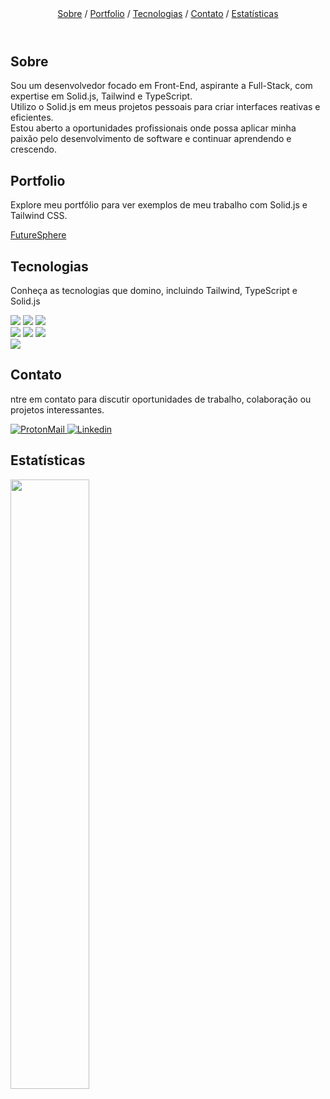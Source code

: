 <header>
  <nav>
    <a href="#sobre">Sobre</a> /
    <a href="#portfolio">Portfolio</a> /
    <a href="#tecnologias">Tecnologias</a> /
    <a href="#contato">Contato</a> /
    <a href="#estatísticas">Estatísticas</a>
  </nav>
</header>
<main>
  <section>
    <h2>Sobre</h2>
    <p>Sou um desenvolvedor focado em Front-End, aspirante a Full-Stack, com expertise em Solid.js, Tailwind e TypeScript.
    <br>Utilizo o Solid.js em meus projetos pessoais para criar interfaces reativas e eficientes.
    <br>Estou aberto a oportunidades profissionais onde possa aplicar minha paixão pelo desenvolvimento de software e continuar aprendendo e crescendo.</p>
  </section>
  <section>
    <h2>Portfolio</h2>
    <p>Explore meu portfólio para ver exemplos de meu trabalho com Solid.js e Tailwind CSS.</p>
    <a href="https://futuresphere.vercel.app/" target="_blank">FutureSphere</a>
  </section>
  <section>
    <h2>Tecnologias</h2>
    <p>Conheça as tecnologias que domino, incluindo Tailwind, TypeScript e Solid.js</p>
    <img src="https://img.shields.io/badge/HTML5-E34F26?style=for-the-badge&logo=html5&logoColor=white">
    <img src="https://img.shields.io/badge/CSS3-1572B6?style=for-the-badge&logo=css3&logoColor=white">
    <img src="https://img.shields.io/badge/JavaScript-323330?style=for-the-badge&logo=javascript&logoColor=F7DF1E">
    <br>
    <img src="https://img.shields.io/badge/Tailwind_CSS-38B2AC?style=for-the-badge&logo=tailwind-css&logoColor=white">
    <img src="https://img.shields.io/badge/TypeScript-007ACC?style=for-the-badge&logo=typescript&logoColor=white">
    <img src="https://img.shields.io/badge/Solid%20JS-2C4F7C?style=for-the-badge&logo=solid&logoColor=white">
    <br>
    <img src="https://img.shields.io/badge/GIT-E44C30?style=for-the-badge&logo=git&logoColor=white">
  </section>
</main>
<footer>
  <section>
    <h2>Contato</h2>
    <p>ntre em contato para discutir oportunidades de trabalho, colaboração ou projetos interessantes.</p>
    <a href="mailto:pattuzzo@pm.me?subject=Contato&body=%20%0D%20%0DContato%20do%20GitHub">
      <img title="ProtonMail" alt="ProtonMail" src="https://img.shields.io/badge/ProtonMail-8B89CC?style=for-the-badge&logo=protonmail&logoColor=white">
    </a>
    <a href="https://www.linkedin.com/in/pattuzzo">
      <img title="Linkedin" alt="Linkedin" src="https://img.shields.io/badge/LinkedIn-0077B5?style=for-the-badge&logo=linkedin&logoColor=white">
    </a>
  </section>
  <section>
    <h2>Estatísticas</h2>
    <img style="width: 50%;" src="https://github-readme-stats.vercel.app/api/top-langs/?username=pattuzzoj&layout=compact&langs_count=4&theme=dark" />
  </section>
</footer>

